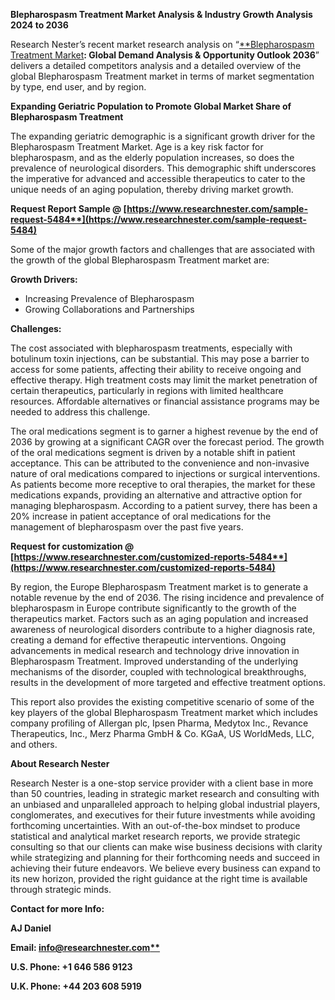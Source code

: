 ﻿**Blepharospasm Treatment Market Analysis & Industry Growth Analysis 2024 to 2036**

Research Nester’s recent market research analysis on “[**Blepharospasm Treatment Market](https://www.researchnester.com/reports/blepharospasm-treatment-market/5484)**: Global Demand Analysis & Opportunity Outlook 2036**” delivers a detailed competitors analysis and a detailed overview of the global Blepharospasm Treatment market in terms of market segmentation by type, end user, and by region. 

**Expanding Geriatric Population to Promote Global Market Share of Blepharospasm Treatment**

The expanding geriatric demographic is a significant growth driver for the Blepharospasm Treatment Market. Age is a key risk factor for blepharospasm, and as the elderly population increases, so does the prevalence of neurological disorders. This demographic shift underscores the imperative for advanced and accessible therapeutics to cater to the unique needs of an aging population, thereby driving market growth.

<a name="_hlk153828431"></a>**Request Report Sample @ [https://www.researchnester.com/sample-request-5484**](https://www.researchnester.com/sample-request-5484)**

Some of the major growth factors and challenges that are associated with the growth of the global Blepharospasm Treatment market are:

**Growth Drivers:**

- Increasing Prevalence of Blepharospasm
- Growing Collaborations and Partnerships

**Challenges:**

The cost associated with blepharospasm treatments, especially with botulinum toxin injections, can be substantial. This may pose a barrier to access for some patients, affecting their ability to receive ongoing and effective therapy. High treatment costs may limit the market penetration of certain therapeutics, particularly in regions with limited healthcare resources. Affordable alternatives or financial assistance programs may be needed to address this challenge.

<a name="_hlk147244479"></a><a name="_hlk153828483"></a>The oral medications segment is to garner a highest revenue by the end of 2036 by growing at a significant CAGR over the forecast period. The growth of the oral medications segment is driven by a notable shift in patient acceptance. This can be attributed to the convenience and non-invasive nature of oral medications compared to injections or surgical interventions. As patients become more receptive to oral therapies, the market for these medications expands, providing an alternative and attractive option for managing blepharospasm. According to a patient survey, there has been a 20% increase in patient acceptance of oral medications for the management of blepharospasm over the past five years.

**Request for customization @ [https://www.researchnester.com/customized-reports-5484**](https://www.researchnester.com/customized-reports-5484)**

<a name="_hlk147244557"></a><a name="_hlk153828879"></a>By region, the Europe Blepharospasm Treatment market is to generate <a name="_hlk140522455"></a>a notable revenue by the end of 2036. The rising incidence and prevalence of blepharospasm in Europe contribute significantly to the growth of the therapeutics market. Factors such as an aging population and increased awareness of neurological disorders contribute to a higher diagnosis rate, creating a demand for effective therapeutic interventions. Ongoing advancements in medical research and technology drive innovation in Blepharospasm Treatment. Improved understanding of the underlying mechanisms of the disorder, coupled with technological breakthroughs, results in the development of more targeted and effective treatment options.

<a name="_hlk147244718"></a>This report also provides the existing competitive scenario of some of the key players of the global Blepharospasm Treatment market which includes company profiling of Allergan plc, Ipsen Pharma, Medytox Inc., Revance Therapeutics, Inc., Merz Pharma GmbH & Co. KGaA, US WorldMeds, LLC, and others.      

**About Research Nester**

Research Nester is a one-stop service provider with a client base in more than 50 countries, leading in strategic market research and consulting with an unbiased and unparalleled approach to helping global industrial players, conglomerates, and executives for their future investments while avoiding forthcoming uncertainties. With an out-of-the-box mindset to produce statistical and analytical market research reports, we provide strategic consulting so that our clients can make wise business decisions with clarity while strategizing and planning for their forthcoming needs and succeed in achieving their future endeavors. We believe every business can expand to its new horizon, provided the right guidance at the right time is available through strategic minds.

**Contact for more Info:**

**AJ Daniel**

**Email: [info@researchnester.com**](mailto:info@researchnester.com)**

**U.S. Phone: +1 646 586 9123** 

**U.K. Phone: +44 203 608 5919**

